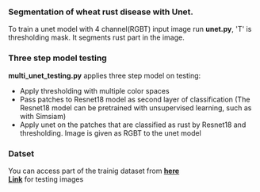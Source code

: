 ### Segmentation of wheat rust disease with Unet. <br>

To train a unet model with 4 channel(RGBT) input image run **unet.py**, 'T' is thresholding mask. It segments rust part in the image. <br>

### Three step model testing

**multi_unet_testing.py** applies three step model on testing:

- Apply thresholding with multiple color spaces
- Pass patches to Resnet18 model as second layer of classification (The Resnet18 model can be pretrained with unsupervised learning, such as with Simsiam)
- Apply unet on the patches that are classified as rust by Resnet18 and thresholding. Image is given as RGBT to the unet model
### Datset
You can access part of the trainig dataset from [**here**](https://drive.google.com/file/d/1RCWvtiNe1uqbDqEry8HsVoLh24eQqNyJ/view?usp=sharing) <br>
[**Link**](https://drive.google.com/file/d/1a0-uZvADu6q3S6FUCgb8I-AagqVK4Dj7/view?usp=sharing) for testing images
